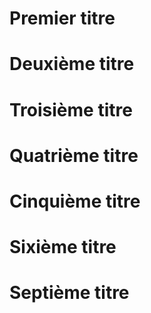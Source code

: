 # Premier titre

# Deuxième titre

# Troisième titre

# Quatrième titre

# Cinquième titre

# Sixième titre

# Septième titre
